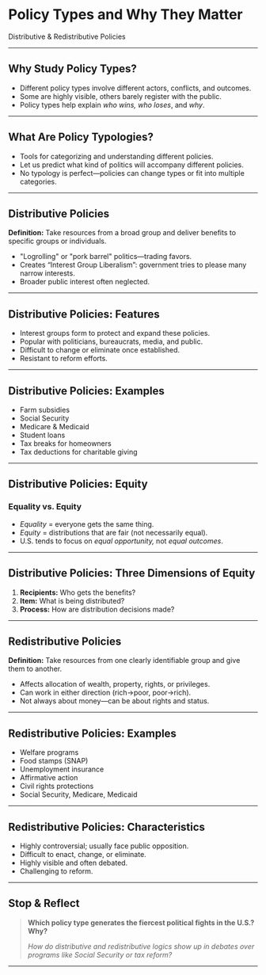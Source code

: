 # Policy Types and Why They Matter
<span class="subtitle">Distributive & Redistributive Policies</span>

---

## Why Study Policy Types?

- Different policy types involve different actors, conflicts, and outcomes.
- Some are highly visible, others barely register with the public.
- Policy types help explain *who wins, who loses*, and *why*.

---

## What Are Policy Typologies?

- Tools for categorizing and understanding different policies.
- Let us predict what kind of politics will accompany different policies.
- No typology is perfect—policies can change types or fit into multiple categories.

---

## Distributive Policies

<div class="definition">
<strong>Definition:</strong> Take resources from a broad group and deliver benefits to specific groups or individuals.
</div>

- "Logrolling" or "pork barrel" politics—trading favors.
- Creates “Interest Group Liberalism”: government tries to please many narrow interests.
- Broader public interest often neglected.

---

## Distributive Policies: Features

- Interest groups form to protect and expand these policies.
- Popular with politicians, bureaucrats, media, and public.
- Difficult to change or eliminate once established.
- Resistant to reform efforts.

---

## Distributive Policies: Examples

<div class="example-box">
<ul>
  <li>Farm subsidies</li>
  <li>Social Security</li>
  <li>Medicare & Medicaid</li>
  <li>Student loans</li>
  <li>Tax breaks for homeowners</li>
  <li>Tax deductions for charitable giving</li>
</ul>
</div>

---

## Distributive Policies: Equity

### Equality vs. Equity

- *Equality* = everyone gets the same thing.
- *Equity* = distributions that are fair (not necessarily equal).
- U.S. tends to focus on *equal opportunity,* not *equal outcomes*.

---

## Distributive Policies: Three Dimensions of Equity

1. **Recipients:** Who gets the benefits?
2. **Item:** What is being distributed?
3. **Process:** How are distribution decisions made?

---

## Redistributive Policies

<div class="definition">
<strong>Definition:</strong> Take resources from one clearly identifiable group and give them to another.
</div>

- Affects allocation of wealth, property, rights, or privileges.
- Can work in either direction (rich→poor, poor→rich).
- Not always about money—can be about rights and status.

---

## Redistributive Policies: Examples

<div class="example-box">
<ul>
  <li>Welfare programs</li>
  <li>Food stamps (SNAP)</li>
  <li>Unemployment insurance</li>
  <li>Affirmative action</li>
  <li>Civil rights protections</li>
  <li>Social Security, Medicare, Medicaid</li>
</ul>
</div>

---

## Redistributive Policies: Characteristics

- Highly controversial; usually face public opposition.
- Difficult to enact, change, or eliminate.
- Highly visible and often debated.
- Challenging to reform.

---

## Stop & Reflect

> **Which policy type generates the fiercest political fights in the U.S.? Why?**
>
> *How do distributive and redistributive logics show up in debates over programs like Social Security or tax reform?*

---

